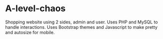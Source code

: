 # A-level-chaos
Shopping website using 2 sides, admin and user. Uses PHP and MySQL to handle interactions. Uses Bootstrap themes and Javascript to make pretty and autosize for mobile.
